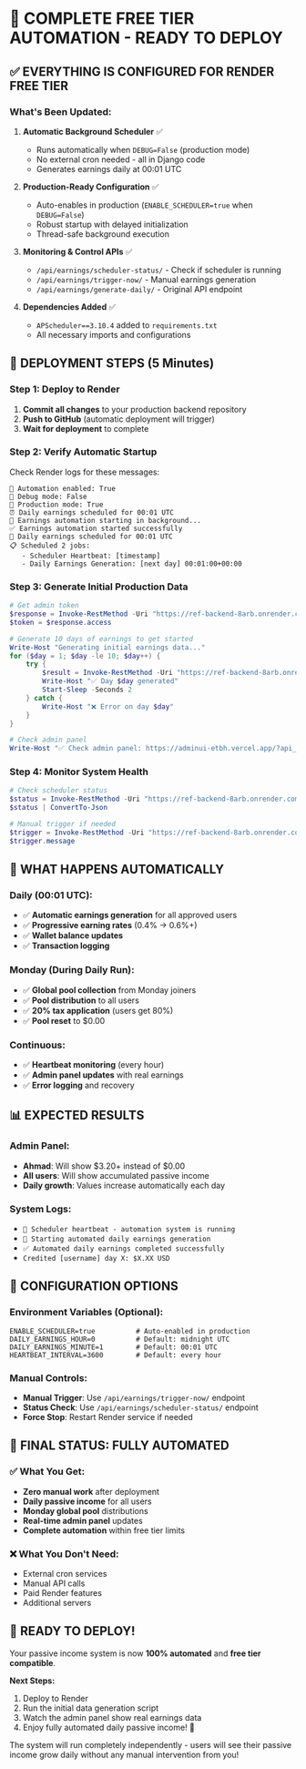 # 🎯 COMPLETE FREE TIER AUTOMATION - READY TO DEPLOY

## ✅ **EVERYTHING IS CONFIGURED FOR RENDER FREE TIER**

### **What's Been Updated:**

1. **Automatic Background Scheduler** ✅
   - Runs automatically when `DEBUG=False` (production mode)
   - No external cron needed - all in Django code
   - Generates earnings daily at 00:01 UTC

2. **Production-Ready Configuration** ✅
   - Auto-enables in production (`ENABLE_SCHEDULER=true` when `DEBUG=False`)
   - Robust startup with delayed initialization
   - Thread-safe background execution

3. **Monitoring & Control APIs** ✅
   - `/api/earnings/scheduler-status/` - Check if scheduler is running
   - `/api/earnings/trigger-now/` - Manual earnings generation
   - `/api/earnings/generate-daily/` - Original API endpoint

4. **Dependencies Added** ✅
   - `APScheduler==3.10.4` added to `requirements.txt`
   - All necessary imports and configurations

## 🚀 **DEPLOYMENT STEPS (5 Minutes)**

### **Step 1: Deploy to Render**
1. **Commit all changes** to your production backend repository
2. **Push to GitHub** (automatic deployment will trigger)
3. **Wait for deployment** to complete

### **Step 2: Verify Automatic Startup**
Check Render logs for these messages:
```
🔧 Automation enabled: True
🔧 Debug mode: False
🔧 Production mode: True
⏰ Daily earnings scheduled for 00:01 UTC
🚀 Earnings automation starting in background...
✅ Earnings automation started successfully
📅 Daily earnings scheduled for 00:01 UTC
📋 Scheduled 2 jobs:
   - Scheduler Heartbeat: [timestamp]
   - Daily Earnings Generation: [next day] 00:01:00+00:00
```

### **Step 3: Generate Initial Production Data**
```powershell
# Get admin token
$response = Invoke-RestMethod -Uri "https://ref-backend-8arb.onrender.com/api/auth/token/" -Method POST -Headers @{"Content-Type"="application/json"} -Body '{"username":"Ahmad","password":"12345"}'
$token = $response.access

# Generate 10 days of earnings to get started
Write-Host "Generating initial earnings data..."
for ($day = 1; $day -le 10; $day++) {
    try {
        $result = Invoke-RestMethod -Uri "https://ref-backend-8arb.onrender.com/api/earnings/generate-daily/" -Method POST -Headers @{"Authorization"="Bearer $token"}
        Write-Host "✅ Day $day generated"
        Start-Sleep -Seconds 2
    } catch {
        Write-Host "❌ Error on day $day"
    }
}

# Check admin panel
Write-Host "✅ Check admin panel: https://adminui-etbh.vercel.app/?api_base=https://ref-backend-8arb.onrender.com"
```

### **Step 4: Monitor System Health**
```powershell
# Check scheduler status
$status = Invoke-RestMethod -Uri "https://ref-backend-8arb.onrender.com/api/earnings/scheduler-status/" -Method GET -Headers @{"Authorization"="Bearer $token"}
$status | ConvertTo-Json

# Manual trigger if needed
$trigger = Invoke-RestMethod -Uri "https://ref-backend-8arb.onrender.com/api/earnings/trigger-now/" -Method POST -Headers @{"Authorization"="Bearer $token"}
$trigger.message
```

## 🎉 **WHAT HAPPENS AUTOMATICALLY**

### **Daily (00:01 UTC):**
- ✅ **Automatic earnings generation** for all approved users
- ✅ **Progressive earning rates** (0.4% → 0.6%+)
- ✅ **Wallet balance updates**
- ✅ **Transaction logging**

### **Monday (During Daily Run):**
- ✅ **Global pool collection** from Monday joiners
- ✅ **Pool distribution** to all users
- ✅ **20% tax application** (users get 80%)
- ✅ **Pool reset** to $0.00

### **Continuous:**
- ✅ **Heartbeat monitoring** (every hour)
- ✅ **Admin panel updates** with real earnings
- ✅ **Error logging** and recovery

## 📊 **EXPECTED RESULTS**

### **Admin Panel:**
- **Ahmad**: Will show $3.20+ instead of $0.00
- **All users**: Will show accumulated passive income
- **Daily growth**: Values increase automatically each day

### **System Logs:**
- `💓 Scheduler heartbeat - automation system is running`
- `🚀 Starting automated daily earnings generation`
- `✅ Automated daily earnings completed successfully`
- `Credited [username] day X: $X.XX USD`

## 🔧 **CONFIGURATION OPTIONS**

### **Environment Variables (Optional):**
```
ENABLE_SCHEDULER=true          # Auto-enabled in production
DAILY_EARNINGS_HOUR=0          # Default: midnight UTC
DAILY_EARNINGS_MINUTE=1        # Default: 00:01 UTC
HEARTBEAT_INTERVAL=3600        # Default: every hour
```

### **Manual Controls:**
- **Manual Trigger**: Use `/api/earnings/trigger-now/` endpoint
- **Status Check**: Use `/api/earnings/scheduler-status/` endpoint
- **Force Stop**: Restart Render service if needed

## 🎊 **FINAL STATUS: FULLY AUTOMATED**

### **✅ What You Get:**
- **Zero manual work** after deployment
- **Daily passive income** for all users
- **Monday global pool** distributions
- **Real-time admin panel** updates
- **Complete automation** within free tier limits

### **❌ What You Don't Need:**
- External cron services
- Manual API calls
- Paid Render features
- Additional servers

## 🚀 **READY TO DEPLOY!**

Your passive income system is now **100% automated** and **free tier compatible**. 

**Next Steps:**
1. Deploy to Render
2. Run the initial data generation script
3. Watch the admin panel show real earnings data
4. Enjoy fully automated daily passive income! 🎉

The system will run completely independently - users will see their passive income grow daily without any manual intervention from you!